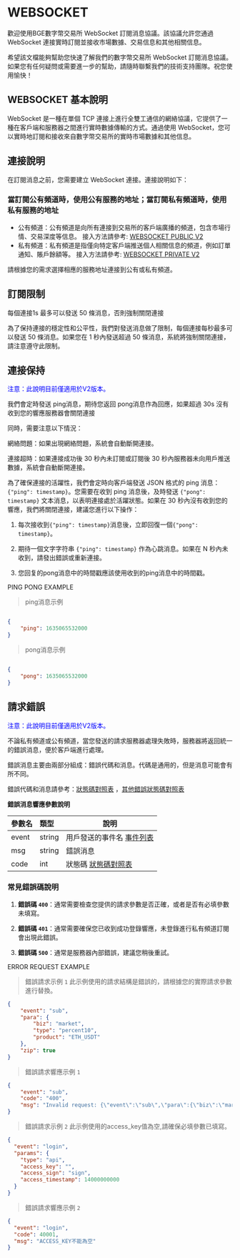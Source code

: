 <h1 id="v2-base-ws">WEBSOCKET</h1>


歡迎使用BGE數字幣交易所 WebSocket 訂閱消息協議。該協議允許您通過 WebSocket 連接實時訂閱並接收市場數據、交易信息和其他相關信息。

希望該文檔能夠幫助您快速了解我們的數字幣交易所 WebSocket 訂閱消息協議。如果您有任何疑問或需要進一步的幫助，請隨時聯繫我們的技術支持團隊。祝您使用愉快！


## WEBSOCKET 基本說明

WebSocket 是一種在單個 TCP 連接上進行全雙工通信的網絡協議，它提供了一種在客戶端和服務器之間進行實時數據傳輸的方式。通過使用 WebSocket，您可以實時地訂閱和接收來自數字幣交易所的實時市場數據和其他信息。

## 連接說明

在訂閱消息之前，您需要建立 WebSocket 連接。連接說明如下：

### 當訂閱公有頻道時，使用公有服務的地址；當訂閱私有頻道時，使用私有服務的地址

- 公有頻道：公有頻道是向所有連接到交易所的客戶端廣播的頻道，包含市場行情、交易深度等信息。
  接入方法請參考: [WEBSOCKET PUBLIC V2](#v2-public-ws)
- 私有頻道：私有頻道是指僅向特定客戶端推送個人相關信息的頻道，例如訂單通知、賬戶餘額等。
  接入方法請參考: [WEBSOCKET PRIVATE V2](#v2-private-ws)

請根據您的需求選擇相應的服務地址連接到公有或私有頻道。

## 訂閱限制

每個連接1s 最多可以發送 50 條消息，否則強制關閉連接

為了保持連接的穩定性和公平性，我們對發送消息做了限制，每個連接每秒最多可以發送 50 條消息。如果您在 1 秒內發送超過 50 條消息，系統將強制關閉連接，請注意遵守此限制。

## 連接保持

<aside class="notice">
  <span style="color: blue;">
注意：此說明目前僅適用於V2版本。 </span>
</aside>

我們會定時發送 ping消息，期待您返回 pong消息作為回應，如果超過 30s 沒有收到您的響應服務器會關閉連接

同時，需要注意以下情況：

網絡問題：如果出現網絡問題，系統會自動斷開連接。

連接超時：如果連接成功後 30 秒內未訂閱或訂閱後 30 秒內服務器未向用戶推送數據，系統會自動斷開連接。

為了確保連接的活躍性，我們會定時向客戶端發送 JSON 格式的 ping 消息：`{"ping": timestamp}`。您需要在收到 ping 消息後，及時發送 `{"pong": timestamp}` 文本消息，以表明連接處於活躍狀態。如果在 30 秒內沒有收到您的響應，我們將關閉連接，建議您進行以下操作：

1. 每次接收到`{"ping": timestamp}`消息後，立即回復一個`{"pong": timestamp}`。

2. 期待一個文字字符串 `{"ping": timestamp}`  作為心跳消息。如果在 N 秒內未收到，請發出錯誤或重新連接。

3. 您回复的pong消息中的時間戳應該使用收到的ping消息中的時間戳。

<aside>
PING PONG EXAMPLE
</aside>
<a name="ping_pong_demo"></a>

> ping消息示例

```json

{
    "ping": 1635065532000
}

```
> pong消息示例

```json

{
    "pong": 1635065532000
}

```

## 請求錯誤

<aside class="notice">
  <span style="color: blue;">
注意：此說明目前僅適用於V2版本。 </span>
</aside>

不論私有頻道或公有頻道，當您發送的請求服務器處理失敗時，服務器將返回統一的錯誤消息，便於客戶端進行處理。

錯誤消息主要由兩部分組成：錯誤代碼和消息。代碼是通用的，但是消息可能會有所不同。

錯誤代碼和消息請參考：[狀態碼對照表](#WSERR) ，[其他錯誤狀態碼對照表](#ERR2)

**錯誤消息響應參數說明**

| 參數名   | 類型     | 說明                       |
|:------|:-------|--------------------------|
| event | string | 用戶發送的事件名 [事件列表](#events) |
| msg   | string | 錯誤消息                     |
| code  | int    | 狀態碼 [狀態碼對照表](#WSERR)     |


### 常見錯誤碼說明

1. **錯誤碼 `400`**：通常需要檢查您提供的請求參數是否正確，或者是否有必填參數未填寫。

2. **錯誤碼 `401`**：通常需要確保您已收到成功登錄響應，未登錄進行私有頻道訂閱會出現此錯誤。

3. **錯誤碼 `500`**：通常是服務器內部錯誤，建議您稍後重試。

<aside id="ws-error-ex-demo">
ERROR REQUEST EXAMPLE
</aside>

<a id="error_ws_request_response_demo" name="error_ws_request_response_demo"></a>

> 錯誤請求示例 `1` 此示例使用的請求結構是錯誤的，請根據您的實際請求參數進行替換。


```json
{
    "event": "sub",
    "para": {
        "biz": "market",
        "type": "percent10",
        "product": "ETH_USDT"
    },
    "zip": true
}
```

> 錯誤請求響應示例 `1`

```json
{
    "event": "sub",
    "code": "400",
    "msg": "Invalid request: {\"event\":\"sub\",\"para\":{\"biz\":\"market\",\"type\":\"percent10\",\"pairCode\":\"ETH_USDT\"},\"zip\":true}"
}

```


> 錯誤請求示例 `2` 此示例使用的access_key值為空,請確保必填參數已填寫。

```json
{
  "event": "login",
  "params": {
    "type": "api",
    "access_key": "",
    "access_sign": "sign",
    "access_timestamp": 14000000000
  }
}

```

> 錯誤請求響應示例 `2`

```json
{
  "event": "login",
  "code": 40001,
  "msg": "ACCESS_KEY不能為空"
}
```
